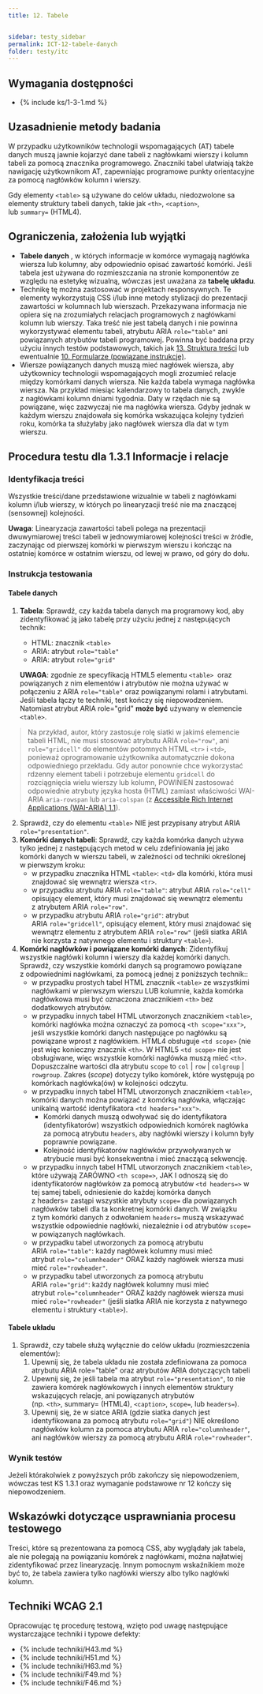 ```yaml
---
title: 12. Tabele


sidebar: testy_sidebar
permalink: ICT-12-tabele-danych
folder: testy/itc
---
```


## Wymagania dostępności
- {% include ks/1-3-1.md %}

## Uzasadnienie metody badania
W przypadku użytkowników technologii wspomagających (AT) tabele danych muszą jawnie kojarzyć dane tabeli z nagłówkami wierszy i kolumn tabeli za pomocą znacznika programowego. Znaczniki tabel ułatwiają także nawigację użytkownikom AT, zapewniając programowe punkty orientacyjne za pomocą nagłówków kolumn i wierszy.

Gdy elementy `<table>` są używane do celów układu, niedozwolone sa elementy struktury tabeli danych, takie jak `<th>`, `<caption>`, lub `summary=` (HTML4).


## Ograniczenia, założenia lub wyjątki
-   **Tabele danych** , w których informacje w komórce wymagają nagłówka wiersza lub kolumny, aby odpowiednio opisać zawartość komórki. Jeśli tabela jest używana do rozmieszczania na stronie komponentów ze względu na estetykę wizualną, wówczas jest uważana za **tabelę układu**.
-   Technikę tę można zastosować w  projektach responsywnych. Te elementy wykorzystują CSS i/lub inne metody stylizacji do prezentacji zawartości w kolumnach lub wierszach. Przekazywana informacja nie opiera się na zrozumiałych relacjach programowych z&nbsp;nagłówkami kolumn lub wierszy. Taka treść nie jest tabelą danych i nie powinna wykorzystywać elementu tabeli, atrybutu ARIA `role="table"` ani powiązanych atrybutów tabeli programowej. Powinna być baddana przy użyciu innych testów podstawowych, takich jak [13. Struktura treści](13_StrukturaTresci) lub ewentualnie [10. Formularze (powiązane instrukcje)](ICT_10_formularze).
-   Wiersze powiązanych danych muszą mieć nagłówek wiersza, aby użytkownicy technologii wspomagających mogli zrozumieć relacje między komórkami danych wiersza. Nie każda tabela wymaga nagłówka wiersza. Na przykład miesiąc kalendarzowy to tabela danych, zwykle z&nbsp;nagłówkami kolumn dniami tygodnia. Daty w rzędach nie są powiązane, więc zazwyczaj nie ma nagłówka wiersza. Gdyby jednak w każdym wierszu znajdowała się komórka wskazująca kolejny tydzień roku, komórka ta służyłaby jako nagłówek wiersza dla dat w&nbsp;tym wierszu.

## Procedura testu dla 1.3.1 Informacje i relacje

### Identyfikacja treści
Wszystkie treści/dane przedstawione wizualnie w tabeli z nagłówkami kolumn i/lub wierszy, w których po linearyzacji treść nie ma znaczącej (sensownej) kolejności.

**Uwaga**: Linearyzacja zawartości tabeli polega na prezentacji dwuwymiarowej treści tabeli w jednowymiarowej kolejności treści w źródle, zaczynając od pierwszej komórki w pierwszym wierszu i kończąc na ostatniej komórce w ostatnim wierszu, od lewej w prawo, od góry do dołu.


### Instrukcja testowania

#### Tabele danych
1.  **Tabela**: Sprawdź, czy każda tabela danych ma programowy kod, aby zidentyfikować ją jako tabelę przy użyciu jednej z następujących technik:
    -   HTML: znacznik `<table>`
    -   ARIA: atrybut `role="table"`
    -   ARIA: atrybut `role="grid"`

    **UWAGA**: zgodnie ze specyfikacją HTML5 elementu `<table>`  oraz powiązanych z nim elementów i&nbsp;atrybutów nie można używać w połączeniu z&nbsp;ARIA `role="table"` oraz powiązanymi rolami i&nbsp;atrybutami. Jeśli tabela łączy te techniki, test kończy się niepowodzeniem. Natomiast atrybut ARIA role="grid" **może  być** używany w&nbsp;elemencie `<table>`.

> Na przykład, autor, który zastosuje rolę siatki w jakimś elemencie tabeli HTML, nie musi stosować atrybutu ARIA `role="row"`, ani `role="gridcell"` do elementów potomnych HTML `<tr>` i `<td>`, ponieważ oprogramowanie użytkownika automatycznie dokona odpowiedniego przekładu. Gdy autor ponownie chce wykorzystać rdzenny element tabeli i potrzebuje elementu `gridcell` do rozciągnięcia wielu wierszy lub kolumn, POWINIEN zastosować odpowiednie atrybuty języka hosta (HTML) zamiast właściwości WAI-ARIA `aria-rowspan`  lub `aria-colspan` (z [Accessible Rich Internet Applications (WAI-ARIA) 1.1](https://www.w3.org/TR/wai-aria-1.1/grid-0)).

2.  Sprawdź, czy do elementu `<table>` NIE jest przypisany atrybut ARIA `role="presentation"`.
3.  **Komórki danych tabeli**: Sprawdź, czy każda komórka danych używa tylko jednej z&nbsp;następujących metod w celu zdefiniowania jej jako komórki danych w&nbsp;wierszu tabeli, w&nbsp;zależności od techniki określonej w&nbsp;pierwszym kroku:
    -   w przypadku znacznika HTML `<table>`: `<td>` dla komórki, która musi znajdować się wewnątrz wiersza `<tr>`.
    -   w przypadku atrybutu ARIA `role="table"`: atrybut ARIA `role="cell"` opisujący element, który musi znajdować się wewnątrz elementu z&nbsp;atrybutem ARIA `role="row"`.
    -   w przypadku atrybutu ARIA `role="grid"`: atrybut ARIA `role="gridcell"`, opisujący element, który musi znajdować się wewnątrz elementu z&nbsp;atrybutem ARIA `role="row"` (jeśli siatka ARIA nie korzysta z&nbsp;natywnego elementu i struktury `<table>`).
4.  **Komórki nagłówków i powiązane komórki danych**: Zidentyfikuj wszystkie nagłówki kolumn i&nbsp;wierszy dla każdej komórki danych. Sprawdź, czy wszystkie komórki danych są programowo powiązane z&nbsp;odpowiednimi nagłówkami, za pomocą jednej z&nbsp;poniższych technik::
    -   w przypadku prostych tabel HTML znacznik `<table>` ze wszystkimi nagłówkami w&nbsp;pierwszym wierszu LUB kolumnie, każda komórka nagłówkowa musi być oznaczona znacznikiem `<th>` bez dodatkowych atrybutów.
    -   w przypadku innych tabel HTML utworzonych znacznikiem `<table>`, komórki nagłówka można oznaczyć za pomocą `<th scope="xxx">`, jeśli wszystkie komórki danych następujące po nagłówku są powiązane wprost z nagłówkiem. HTML4 obsługuje `<td scope>` (nie jest więc konieczny znacznik `<th>`. W HTML5 `<td scope>` nie jest obsługiwane, więc wszystkie komórki nagłówka muszą mieć `<th>`. Dopuszczalne wartości dla atrybutu `scope` to `col` &vert; `row` &vert; `colgroup` &vert; `rowgroup`.  Zakres (*scope*) dotyczy tylko komórek, które występują po komórkach nagłówka(ów) w kolejności odczytu.
    -   w przypadku innych tabel HTML utworzonych znacznikiem `<table>`, komórki danych można powiązać z komórką nagłówka, włączając unikalną wartość identyfikatora `<td headers="xxx">`.
        -   Komórki danych muszą odwoływać się do identyfikatora (identyfikatorów) wszystkich odpowiednich komórek nagłówka za pomocą atrybutu `headers`, aby nagłówki wierszy i kolumn były poprawnie powiązane.
        -   Kolejność identyfikatorów nagłówków przywoływanych w atrybucie musi być konsekwentna i mieć znaczącą sekwencję.
    -   w przypadku innych tabel HTML utworzonych znacznikiem `<table>`,  które używają ZARÓWNO `<th scope=>`, JAK I odnoszą się do identyfikatorów nagłówków za pomocą atrybutów `<td headers=>` w tej samej tabeli, odniesienie do każdej komórka danych z headers= zastąpi wszystkie atrybuty `scope=` dla powiązanych nagłówków tabeli dla ta konkretnej komórki danych. W&nbsp;związku z&nbsp;tym komórki danych z odwołaniem `headers=` muszą wskazywać wszystkie odpowiednie nagłówki, niezależnie i&nbsp;od atrybutów `scope=` w&nbsp;powiązanych nagłówkach.
    -   w przypadku tabel utworzonych za pomocą atrybutu ARIA `role="table"`: każdy nagłówek kolumny musi mieć atrybut `role="columnheader"` ORAZ każdy nagłówek wiersza musi mieć `role="rowheader"`.
    -   w przypadku tabel utworzonych za pomocą atrybutu ARIA `role="grid"`: każdy nagłówek kolumny musi mieć atrybut `role="columnheader"` ORAZ każdy nagłówek wiersza musi mieć `role="rowheader"` (jeśli siatka ARIA nie korzysta z&nbsp;natywnego elementu i&nbsp;struktury `<table>`).

#### Tabele układu
1.  Sprawdź, czy tabele służą wyłącznie do celów układu (rozmieszczenia elementów):
    1.  Upewnij się, że tabela układu nie została zdefiniowana za pomoca atrybutu ARIA role="table" oraz atrybutów ARIA dotyczących tabeli
    2.  Upewnij się, że jeśli tabela ma atrybut `role="presentation"`, to nie zawiera komórek nagłówkowych i innych elementów struktury wskazujących relacje, ani powiązanych atrybutów (np. `<th>`, summary= (HTML4), `<caption>`, `scope=`, lub `headers=`).
    3.  Upewnij się, że w siatce ARIA (gdzie siatka danych jest identyfikowana za pomocą atrybutu `role="grid"`) NIE określono nagłówków kolumn za pomoca atrybutu ARIA `role="columnheader"`, ani nagłówków wierszy za pomocą atrybutu ARIA `role="rowheader"`.

### Wynik testów
Jeżeli którakolwiek z powyższych prób zakończy się niepowodzeniem, wówczas test KS 1.3.1 oraz wymaganie podstawowe nr 12 kończy się niepowodzeniem.

##  Wskazówki dotyczące usprawniania procesu testowego

Treści, które są prezentowana za pomocą CSS, aby wyglądały jak tabela, ale nie polegają na powiązaniu komórek z nagłówkami, można najłatwiej zidentyfikować przez linearyzację. Innym pomocnym wskaźnikiem może być to, że tabela zawiera tylko nagłówki wierszy albo tylko nagłówki kolumn.


## Techniki WCAG 2.1
Opracowując tę procedurę testową, wzięto pod uwagę następujące wystarczające techniki i typowe defekty:

- {% include techniki/H43.md %}
- {% include techniki/H51.md %}
- {% include techniki/H63.md %}
- {% include techniki/F49.md %}
- {% include techniki/F46.md %}
